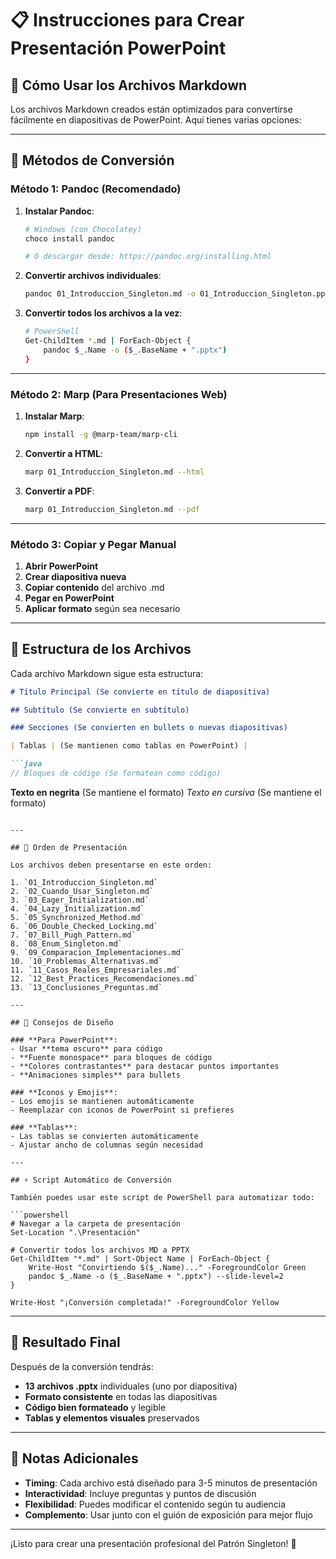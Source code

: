 # 📋 Instrucciones para Crear Presentación PowerPoint

## 🎯 Cómo Usar los Archivos Markdown

Los archivos Markdown creados están optimizados para convertirse fácilmente en diapositivas de PowerPoint. Aquí tienes varias opciones:

---

## 🔧 Métodos de Conversión

### **Método 1: Pandoc (Recomendado)**

1. **Instalar Pandoc**:
   ```bash
   # Windows (con Chocolatey)
   choco install pandoc
   
   # O descargar desde: https://pandoc.org/installing.html
   ```

2. **Convertir archivos individuales**:
   ```bash
   pandoc 01_Introduccion_Singleton.md -o 01_Introduccion_Singleton.pptx
   ```

3. **Convertir todos los archivos a la vez**:
   ```bash
   # PowerShell
   Get-ChildItem *.md | ForEach-Object { 
       pandoc $_.Name -o ($_.BaseName + ".pptx") 
   }
   ```

---

### **Método 2: Marp (Para Presentaciones Web)**

1. **Instalar Marp**:
   ```bash
   npm install -g @marp-team/marp-cli
   ```

2. **Convertir a HTML**:
   ```bash
   marp 01_Introduccion_Singleton.md --html
   ```

3. **Convertir a PDF**:
   ```bash
   marp 01_Introduccion_Singleton.md --pdf
   ```

---

### **Método 3: Copiar y Pegar Manual**

1. **Abrir PowerPoint**
2. **Crear diapositiva nueva**
3. **Copiar contenido** del archivo .md
4. **Pegar en PowerPoint**
5. **Aplicar formato** según sea necesario

---

## 🎨 Estructura de los Archivos

Cada archivo Markdown sigue esta estructura:

```markdown
# Título Principal (Se convierte en título de diapositiva)

## Subtítulo (Se convierte en subtítulo)

### Secciones (Se convierten en bullets o nuevas diapositivas)

| Tablas | (Se mantienen como tablas en PowerPoint) |

```java
// Bloques de código (Se formatean como código)
```

**Texto en negrita** (Se mantiene el formato)
*Texto en cursiva* (Se mantiene el formato)
```

---

## 🎯 Orden de Presentación

Los archivos deben presentarse en este orden:

1. `01_Introduccion_Singleton.md`
2. `02_Cuando_Usar_Singleton.md`
3. `03_Eager_Initialization.md`
4. `04_Lazy_Initialization.md`
5. `05_Synchronized_Method.md`
6. `06_Double_Checked_Locking.md`
7. `07_Bill_Pugh_Pattern.md`
8. `08_Enum_Singleton.md`
9. `09_Comparacion_Implementaciones.md`
10. `10_Problemas_Alternativas.md`
11. `11_Casos_Reales_Empresariales.md`
12. `12_Best_Practices_Recomendaciones.md`
13. `13_Conclusiones_Preguntas.md`

---

## 🎨 Consejos de Diseño

### **Para PowerPoint**:
- Usar **tema oscuro** para código
- **Fuente monospace** para bloques de código
- **Colores contrastantes** para destacar puntos importantes
- **Animaciones simples** para bullets

### **Iconos y Emojis**:
- Los emojis se mantienen automáticamente
- Reemplazar con iconos de PowerPoint si prefieres

### **Tablas**:
- Las tablas se convierten automáticamente
- Ajustar ancho de columnas según necesidad

---

## ⚡ Script Automático de Conversión

También puedes usar este script de PowerShell para automatizar todo:

```powershell
# Navegar a la carpeta de presentación
Set-Location ".\Presentación"

# Convertir todos los archivos MD a PPTX
Get-ChildItem "*.md" | Sort-Object Name | ForEach-Object {
    Write-Host "Convirtiendo $($_.Name)..." -ForegroundColor Green
    pandoc $_.Name -o ($_.BaseName + ".pptx") --slide-level=2
}

Write-Host "¡Conversión completada!" -ForegroundColor Yellow
```

---

## 🎯 Resultado Final

Después de la conversión tendrás:
- **13 archivos .pptx** individuales (uno por diapositiva)
- **Formato consistente** en todas las diapositivas
- **Código bien formateado** y legible
- **Tablas y elementos visuales** preservados

---

## 📝 Notas Adicionales

- **Timing**: Cada archivo está diseñado para 3-5 minutos de presentación
- **Interactividad**: Incluye preguntas y puntos de discusión
- **Flexibilidad**: Puedes modificar el contenido según tu audiencia
- **Complemento**: Usar junto con el guión de exposición para mejor flujo

---

¡Listo para crear una presentación profesional del Patrón Singleton! 🚀
